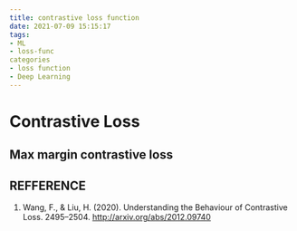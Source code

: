 ```yaml
---
title: contrastive loss function
date: 2021-07-09 15:15:17
tags:
- ML
- loss-func
categories
- loss function
- Deep Learning
---
```


# Contrastive Loss



## Max margin contrastive loss





## REFFERENCE

1. Wang, F., & Liu, H. (2020). Understanding the Behaviour of Contrastive Loss. 2495–2504. http://arxiv.org/abs/2012.09740
